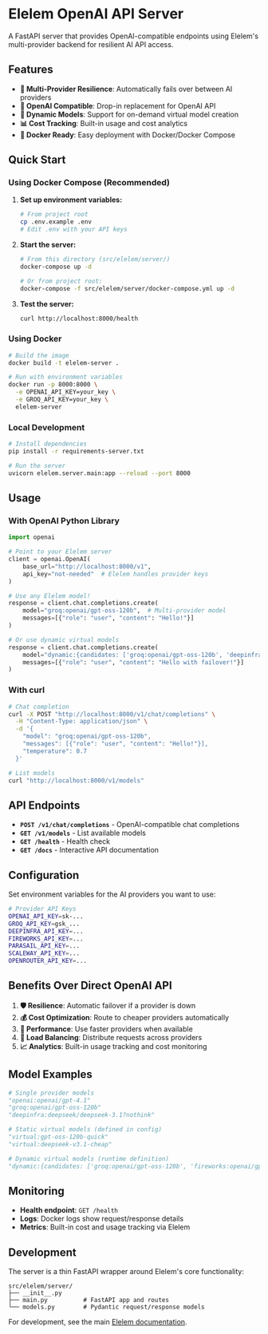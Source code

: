 # Elelem OpenAI API Server

A FastAPI server that provides OpenAI-compatible endpoints using Elelem's multi-provider backend for resilient AI API access.

## Features

- **🔄 Multi-Provider Resilience**: Automatically fails over between AI providers
- **🔌 OpenAI Compatible**: Drop-in replacement for OpenAI API
- **🎯 Dynamic Models**: Support for on-demand virtual model creation
- **📊 Cost Tracking**: Built-in usage and cost analytics
- **🐳 Docker Ready**: Easy deployment with Docker/Docker Compose

## Quick Start

### Using Docker Compose (Recommended)

1. **Set up environment variables:**
   ```bash
   # From project root
   cp .env.example .env
   # Edit .env with your API keys
   ```

2. **Start the server:**
   ```bash
   # From this directory (src/elelem/server/)
   docker-compose up -d

   # Or from project root:
   docker-compose -f src/elelem/server/docker-compose.yml up -d
   ```

3. **Test the server:**
   ```bash
   curl http://localhost:8000/health
   ```

### Using Docker

```bash
# Build the image
docker build -t elelem-server .

# Run with environment variables
docker run -p 8000:8000 \
  -e OPENAI_API_KEY=your_key \
  -e GROQ_API_KEY=your_key \
  elelem-server
```

### Local Development

```bash
# Install dependencies
pip install -r requirements-server.txt

# Run the server
uvicorn elelem.server.main:app --reload --port 8000
```

## Usage

### With OpenAI Python Library

```python
import openai

# Point to your Elelem server
client = openai.OpenAI(
    base_url="http://localhost:8000/v1",
    api_key="not-needed"  # Elelem handles provider keys
)

# Use any Elelem model!
response = client.chat.completions.create(
    model="groq:openai/gpt-oss-120b",  # Multi-provider model
    messages=[{"role": "user", "content": "Hello!"}]
)

# Or use dynamic virtual models
response = client.chat.completions.create(
    model="dynamic:{candidates: ['groq:openai/gpt-oss-120b', 'deepinfra:openai/gpt-oss-120b']}",
    messages=[{"role": "user", "content": "Hello with failover!"}]
)
```

### With curl

```bash
# Chat completion
curl -X POST "http://localhost:8000/v1/chat/completions" \
  -H "Content-Type: application/json" \
  -d '{
    "model": "groq:openai/gpt-oss-120b",
    "messages": [{"role": "user", "content": "Hello!"}],
    "temperature": 0.7
  }'

# List models
curl "http://localhost:8000/v1/models"
```

## API Endpoints

- **`POST /v1/chat/completions`** - OpenAI-compatible chat completions
- **`GET /v1/models`** - List available models
- **`GET /health`** - Health check
- **`GET /docs`** - Interactive API documentation

## Configuration

Set environment variables for the AI providers you want to use:

```bash
# Provider API Keys
OPENAI_API_KEY=sk-...
GROQ_API_KEY=gsk_...
DEEPINFRA_API_KEY=...
FIREWORKS_API_KEY=...
PARASAIL_API_KEY=...
SCALEWAY_API_KEY=...
OPENROUTER_API_KEY=...
```

## Benefits Over Direct OpenAI API

1. **🛡️ Resilience**: Automatic failover if a provider is down
2. **💰 Cost Optimization**: Route to cheaper providers automatically
3. **🚀 Performance**: Use faster providers when available
4. **🔄 Load Balancing**: Distribute requests across providers
5. **📈 Analytics**: Built-in usage tracking and cost monitoring

## Model Examples

```python
# Single provider models
"openai:openai/gpt-4.1"
"groq:openai/gpt-oss-120b"
"deepinfra:deepseek/deepseek-3.1?nothink"

# Static virtual models (defined in config)
"virtual:gpt-oss-120b-quick"
"virtual:deepseek-v3.1-cheap"

# Dynamic virtual models (runtime definition)
"dynamic:{candidates: ['groq:openai/gpt-oss-120b', 'fireworks:openai/gpt-oss-120b'], timeout: 60s}"
```

## Monitoring

- **Health endpoint**: `GET /health`
- **Logs**: Docker logs show request/response details
- **Metrics**: Built-in cost and usage tracking via Elelem

## Development

The server is a thin FastAPI wrapper around Elelem's core functionality:

```
src/elelem/server/
├── __init__.py
├── main.py          # FastAPI app and routes
└── models.py        # Pydantic request/response models
```

For development, see the main [Elelem documentation](./README.md).